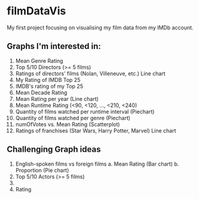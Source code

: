 # filmDataVis
My first project focusing on visualising my film data from my IMDb account.

## Graphs I'm interested in:

1. Mean Genre Rating
2. Top 5/10 Directors (>= 5 films)
3. Ratings of directors' films (Nolan, Villeneuve, etc.) Line chart
4. My Rating of IMDB Top 25
5. IMDB's rating of my Top 25
6. Mean Decade Rating
5. Mean Rating per year (Line chart)
6. Mean Runtime Rating (<90, <120, ..., <210, <240)
7. Quantity of films watched per runtime interval (Piechart)
8. Quantity of films watched per genre (Piechart)
9. numOfVotes vs. Mean Rating (Scatterplot)
10. Ratings of franchises (Star Wars, Harry Potter, Marvel) Line chart

## Challenging Graph ideas
1. English-spoken films vs foreign films
   a. Mean Rating (Bar chart)
   b. Proportion (Pie chart)
2. Top 5/10 Actors (>= 5 films)
3.
5. Rating 